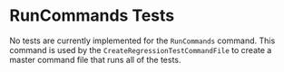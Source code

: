 # RunCommands Tests #

No tests are currently implemented for the `RunCommands` command.
This command is used by the `CreateRegressionTestCommandFile` to create a master command file
that runs all of the tests.
